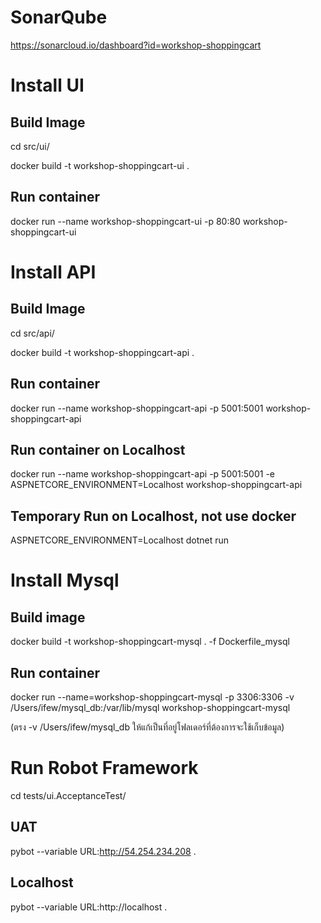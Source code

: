 # SonarQube
https://sonarcloud.io/dashboard?id=workshop-shoppingcart

# Install UI
## Build Image
cd src/ui/ 

docker build -t workshop-shoppingcart-ui .

## Run container
docker run --name workshop-shoppingcart-ui -p 80:80 workshop-shoppingcart-ui

# Install API
## Build Image
cd src/api/

docker build -t workshop-shoppingcart-api .

## Run container
docker run --name workshop-shoppingcart-api -p 5001:5001 workshop-shoppingcart-api

## Run container on Localhost
docker run --name workshop-shoppingcart-api -p 5001:5001 -e ASPNETCORE_ENVIRONMENT=Localhost workshop-shoppingcart-api

## Temporary Run on Localhost, not use docker
ASPNETCORE_ENVIRONMENT=Localhost dotnet run

# Install Mysql
## Build image
docker build -t workshop-shoppingcart-mysql . -f Dockerfile_mysql

## Run container
docker run --name=workshop-shoppingcart-mysql -p 3306:3306 -v /Users/ifew/mysql_db:/var/lib/mysql workshop-shoppingcart-mysql

(ตรง -v /Users/ifew/mysql_db ให้แก้เป็นที่อยู่โฟลเดอร์ที่ต้องการจะใช้เก็บข้อมูล)

# Run Robot Framework
cd tests/ui.AcceptanceTest/

## UAT
pybot --variable URL:http://54.254.234.208 .

## Localhost
pybot --variable URL:http://localhost .